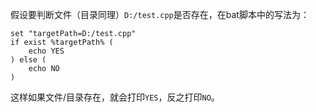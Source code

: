 假设要判断文件（目录同理）`D:/test.cpp`是否存在，在bat脚本中的写法为：

```shell
set "targetPath=D:/test.cpp"
if exist %targetPath% (
    echo YES
) else (
    echo NO
)
```

这样如果文件/目录存在，就会打印`YES`，反之打印`NO`。